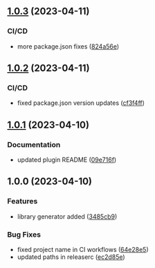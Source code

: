 ## [1.0.3](https://github.com/nxfullstack/harbor-master/compare/v1.0.2...v1.0.3) (2023-04-11)


### CI/CD

* more package.json fixes ([824a56e](https://github.com/nxfullstack/harbor-master/commit/824a56ee53544d355423bf9e79fd3b73580e1ffc))

## [1.0.2](https://github.com/nxfullstack/harbor-master/compare/v1.0.1...v1.0.2) (2023-04-11)

### CI/CD

- fixed package.json version updates ([cf3f4ff](https://github.com/nxfullstack/harbor-master/commit/cf3f4ffd0932952752d400cd63710d114987e04e))

## [1.0.1](https://github.com/nxfullstack/harbor-master/compare/v1.0.0...v1.0.1) (2023-04-10)

### Documentation

- updated plugin README ([09e716f](https://github.com/nxfullstack/harbor-master/commit/09e716f907e34bb5b74be5c88f4466a9ce1e68ee))

## 1.0.0 (2023-04-10)

### Features

- library generator added ([3485cb9](https://github.com/nxfullstack/harbor-master/commit/3485cb99fc8e49fe7695ddb3685b753ded19d5ae))

### Bug Fixes

- fixed project name in CI workflows ([64e28e5](https://github.com/nxfullstack/harbor-master/commit/64e28e58bd57367933de7fbc38be05b9166b7634))
- updated paths in releaserc ([ec2d85e](https://github.com/nxfullstack/harbor-master/commit/ec2d85e6fc18a2c166de716eb6e06cb4ecaa303a))
